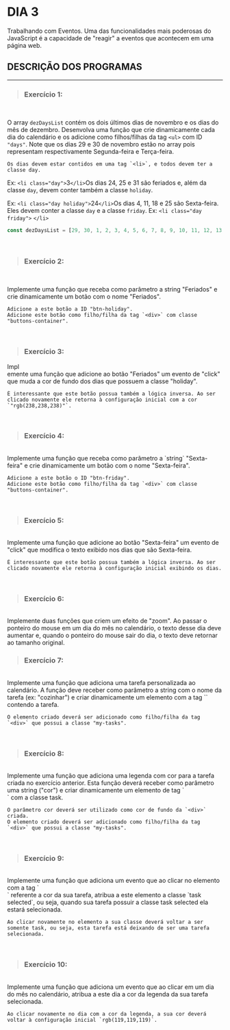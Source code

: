 # DIA 3

Trabalhando com Eventos. Uma das funcionalidades mais poderosas do JavaScript é a capacidade de "reagir" a eventos que acontecem em uma página web.

## DESCRIÇÃO DOS PROGRAMAS

<hr>

>### Exercício 1:
<br/>

O array `dezDaysList` contém os dois últimos dias de novembro e os dias do mês de dezembro. Desenvolva uma função que crie dinamicamente cada dia do calendário e os adicione como filhos/filhas da tag `<ul>` com ID `"days"`. Note que os dias 29 e 30 de novembro estão no array pois representam respectivamente Segunda-feira e Terça-feira.

    Os dias devem estar contidos em uma tag `<li>`, e todos devem ter a classe day.


 Ex: `<li class="day">`3`</li>`Os dias 24, 25 e 31 são feriados e, além da classe `day`, devem conter também a classe `holiday`.

 Ex: `<li class="day holiday">`24`</li>`Os dias 4, 11, 18 e 25 são Sexta-feira. Eles devem conter a classe `day` e a classe `friday`. Ex: `<li class="day friday">` `</li>`

```javascript
const dezDaysList = [29, 30, 1, 2, 3, 4, 5, 6, 7, 8, 9, 10, 11, 12, 13, 14, 15, 16, 17, 18, 19, 20, 21, 22, 23, 24, 25, 26, 27, 28, 29, 30, 31];
```
<br/>

>### Exercício 2:
<br/>

Implemente uma função que receba como parâmetro a string "Feriados" e crie dinamicamente um botão com o nome "Feriados".

    Adicione a este botão a ID "btn-holiday".
    Adicione este botão como filho/filha da tag `<div>` com classe "buttons-container".


<br/>

>### Exercício 3:
Impl<br/>emente uma função que adicione ao botão "Feriados" um evento de "click" que muda a cor de fundo dos dias que possuem a classe "holiday".

    É interessante que este botão possua também a lógica inversa. Ao ser clicado novamente ele retorna à configuração inicial com a cor `"rgb(238,238,238)"`.
<br/>

>### Exercício 4:
<br/>
Implemente uma função que receba como parâmetro a `string` "Sexta-feira" e crie dinamicamente um botão com o nome "Sexta-feira".

    Adicione a este botão o ID "btn-friday".
    Adicione este botão como filho/filha da tag `<div>` com classe "buttons-container".
<br/>

>### Exercício 5:
<br/>
Implemente uma função que adicione ao botão "Sexta-feira" um evento de "click" que modifica o texto exibido nos dias que são Sexta-feira.

    É interessante que este botão possua também a lógica inversa. Ao ser clicado novamente ele retorna à configuração inicial exibindo os dias.
<br/>

>### Exercício 6:
<br/>
Implemente duas funções que criem um efeito de "zoom". Ao passar o ponteiro do mouse em um dia do mês no calendário, o texto desse dia deve aumentar e, quando o ponteiro do mouse sair do dia, o texto deve retornar ao tamanho original.

<br/>

>### Exercício 7:
<br/>
Implemente uma função que adiciona uma tarefa personalizada ao calendário. A função deve receber como parâmetro a string com o nome da tarefa (ex: "cozinhar") e criar dinamicamente um elemento com a tag `<span>` contendo a tarefa.

    O elemento criado deverá ser adicionado como filho/filha da tag `<div>` que possui a classe "my-tasks".
<br/>

>### Exercício 8:
<br/>
Implemente uma função que adiciona uma legenda com cor para a tarefa criada no exercício anterior. Esta função deverá receber como parâmetro uma string ("cor") e criar dinamicamente um elemento de tag `<div>` com a classe task.

    O parâmetro cor deverá ser utilizado como cor de fundo da `<div>` criada.
    O elemento criado deverá ser adicionado como filho/filha da tag `<div>` que possui a classe "my-tasks".
<br/>

>### Exercício 9:
<br/>
Implemente uma função que adiciona um evento que ao clicar no elemento com a tag `<div>` referente a cor da sua tarefa, atribua a este elemento a classe `task selected`, ou seja, quando sua tarefa possuir a classe task selected ela estará selecionada.

    Ao clicar novamente no elemento a sua classe deverá voltar a ser somente task, ou seja, esta tarefa está deixando de ser uma tarefa selecionada.
<br/>

>### Exercício 10:
<br/>
Implemente uma função que adiciona um evento que ao clicar em um dia do mês no calendário, atribua a este dia a cor da legenda da sua tarefa selecionada.

    Ao clicar novamente no dia com a cor da legenda, a sua cor deverá voltar à configuração inicial `rgb(119,119,119)`.

